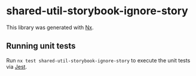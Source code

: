 # shared-util-storybook-ignore-story

This library was generated with [Nx](https://nx.dev).

## Running unit tests

Run `nx test shared-util-storybook-ignore-story` to execute the unit tests via [Jest](https://jestjs.io).
